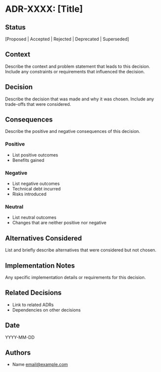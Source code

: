 # ADR-XXXX: [Title]

## Status

[Proposed | Accepted | Rejected | Deprecated | Superseded]

## Context

Describe the context and problem statement that leads to this decision.
Include any constraints or requirements that influenced the decision.

## Decision

Describe the decision that was made and why it was chosen.
Include any trade-offs that were considered.

## Consequences

Describe the positive and negative consequences of this decision.

### Positive
- List positive outcomes
- Benefits gained

### Negative  
- List negative outcomes
- Technical debt incurred
- Risks introduced

### Neutral
- List neutral outcomes
- Changes that are neither positive nor negative

## Alternatives Considered

List and briefly describe alternatives that were considered but not chosen.

## Implementation Notes

Any specific implementation details or requirements for this decision.

## Related Decisions

- Link to related ADRs
- Dependencies on other decisions

## Date

YYYY-MM-DD

## Authors

- Name <email@example.com>